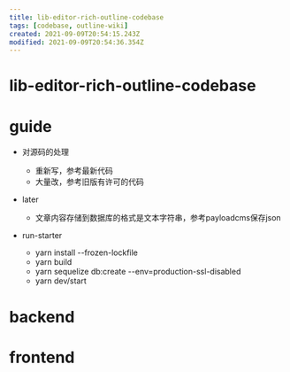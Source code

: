 ```yaml
---
title: lib-editor-rich-outline-codebase
tags: [codebase, outline-wiki]
created: 2021-09-09T20:54:15.243Z
modified: 2021-09-09T20:54:36.354Z
---
```


# lib-editor-rich-outline-codebase

# guide

- 对源码的处理
  - 重新写，参考最新代码
  - 大量改，参考旧版有许可的代码

- later
  - 文章内容存储到数据库的格式是文本字符串，参考payloadcms保存json

- run-starter
  - yarn install --frozen-lockfile
  - yarn build
  - yarn sequelize db:create --env=production-ssl-disabled
  - yarn dev/start
# backend

# frontend
